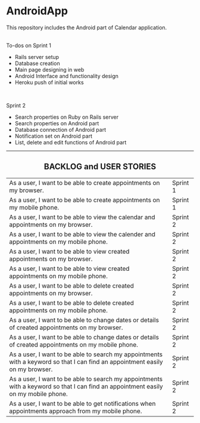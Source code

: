# AndroidApp
This repository includes the Android part of Calendar application.  <br><br>

To-dos on Sprint 1
- Rails server setup <br>
- Database creation <br>
- Main page designing in web <br>
- Android Interface and functionality design <br>
- Heroku push of initial works <br>
<br>

Sprint 2
- Search properties on Ruby on Rails server <br>
- Search properties on Android part <br>
- Database connection of Android part <br>
- Notification set on Android part <br>
- List, delete and edit functions of Android part <br>

<hr>

<h2 align="center"> BACKLOG and USER STORIES</h2>

<table>
   <tr>
    <td>As a user, I want to be able to create appointments on my browser.</td>
    <td>Sprint 1</td>
  </tr>
   <tr>
    <td>As a user, I want to be able to create appointments on my mobile phone.</td>
    <td>Sprint 1</td>
  </tr>
   <tr>
    <td>As a user, I want to be able to view the calendar and appointments on my browser.</td>
    <td>Sprint 2</td>
  </tr>
   <tr>
    <td>As a user, I want to be able to view the calender and appointments on my mobile phone.</td>
    <td>Sprint 2</td>
  </tr>
   <tr>
    <td>As a user, I want to be able to view created appointments on my browser.</td>
    <td>Sprint 2</td>
  </tr>
    <tr>
    <td>As a user, I want to be able to view created appointments on my mobile phone.</td>
    <td>Sprint 2</td>
  </tr>
    <tr>
    <td>As a user, I want to be able to delete created appointments on my browser.</td>
    <td>Sprint 2</td>
  </tr>
    <tr>
    <td>As a user, I want to be able to delete created appointments on my mobile phone.</td>
    <td>Sprint 2</td>
  </tr>
    <tr>
    <td>As a user, I want to be able to change dates or details of created appointments on my browser.</td>
    <td>Sprint 2</td>
  </tr>
    <tr>
    <td>As a user, I want to be able to change dates or details of created appointments on my mobile phone.</td>
    <td>Sprint 2</td>
  </tr>
   <tr>
    <td>As a user, I want to be able to search my appointments with a keyword so that I can find an appointment easily on my browser.</td>
    <td>Sprint 2</td>
  </tr>
 <tr>
    <td>As a user, I want to be able to search my appointments with a keyword so that I can find an appointment easily on my mobile phone.</td>
    <td>Sprint 2</td>
  </tr>
    <tr>
    <td>As a user, I want to be able to get notifications when appointments approach from my mobile phone.</td>
    <td>Sprint 2</td>
  </tr>
   
  
</table>


